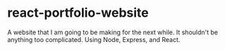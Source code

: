 # react-portfolio-website

A website that I am going to be making for the next while. It shouldn't be anything too complicated. Using Node, Express, and React.
